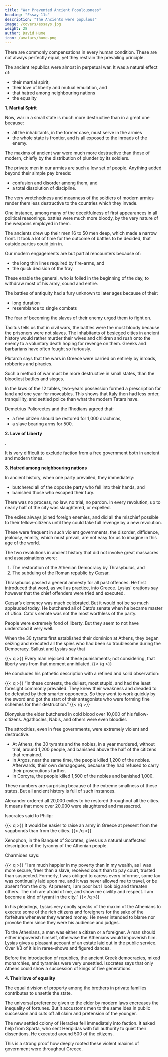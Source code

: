 ```yaml
---
title: "War Prevented Ancient Populousness"
heading: "Essay 11c"
description: "The Ancients were populous"
image: /covers/essays.jpg
weight: 28
author: David Hume
icon: /avatars/hume.png
---
```



There are commonly compensations in every human condition. These are not always perfectly equal, yet they restrain the prevailing principle. 

<!-- To compare them and estimate their influence, is indeed difficult, even where they take place in the same age, and in neighbouring countries: But where several ages have intervened, and only scattered lights are afforded us by ancient authors; what can we do but amuse ourselves by talking pro and con, on an interesting subject, and thereby correcting all hasty and violent determinations?,  -->

The ancient republics were almost in perpetual war. It was a natural effect of:
- their martial spirit, 
- their love of liberty and mutual emulation, and 
- that hatred among neighbouring nations 
- the equality


**1. Martial Spirit**

Now, war in a small state is much more destructive than in a great one because:
- all the inhabitants, in the former case, must serve in the armies
- the whole state is frontier, and is all exposed to the inroads of the enemy.

The maxims of ancient war were much more destructive than those of modern, chiefly by the distribution of plunder by its soldiers. 

The private men in our armies are such a low set of people. Anything added beyond their simple pay breeds:
- confusion and disorder among them, and
- a total dissolution of discipline. 

The very wretchedness and meanness of the soldiers of modern armies render them less destructive to the countries which they invade. 

One instance, among many of the deceitfulness of first appearances in all political reasonings. battles were much more bloody, by the very nature of the weapons employed in them. 

The ancients drew up their men 16 to 50 men deep, which made a narrow front. It took a lot of time for the outcome of battles to be decided, that outside parties could join in. 

<!-- and it was not difficult to find a field, in which both armies might be marshalled, and might engage with each other. 

Even where any body of the troops was kept off by hedges, hillocks, woods, or hollow ways, the battle was not so soon decided between the contending parties, but that 

the others had time to overcome the difficulties which opposed them, and take part in the engagement.  -->

<!-- And as the whole army was thus engaged, and each man closely buckled to his antagonist, the battles were commonly very bloody, and great slaughter was made on both sides, especially on the vanquished.  -->

Our modern engagements are but partial rencounters because of:
- the long thin lines required by fire-arms, and
- the quick decision of the fray

These enable the general, who is foiled in the beginning of the day, to withdraw most of his army, sound and entire.

The battles of antiquity had a fury unknown to later ages because of their:
- long duration
- resemblance to single combats

The fear of becoming the slaves of their enemy urged them to fight on. 

Tacitus tells us that in civil wars, the battles were the most bloody because the prisoners were not slaves. The inhabitants of besieged cities in ancient history would rather murder their wives and children and rush onto the enemy to a voluntary death hoping for revenge on them. Greeks and barbarians have often fought so furiously. 

<!-- The same determined spirit and cruelty must, in other instances less remarkable, have been destructive to human society, in those petty commonwealths, which lived in close neighbourhood, and were engaged in perpetual wars and contentions. -->

<!-- <br>

### Small-scale wars -->

Plutarch says that the wars in Greece were carried on entirely by inroads, robberies and piracies. 

Such a method of war must be more destructive in small states, than the bloodiest battles and sieges.

In the laws of the 12 tables, two-years possession formed a prescription for land and one year for moveables. This shows that Italy then had less order, tranquillity, and settled police than what the modern Tatars have. 

Demetrius Poliorcetes and the Rhodians agreed that:
- a free citizen should be restored for 1,000 drachmas,
- a slave bearing arms for 500.



**2. Love of Liberty**

<!--
2. The ancient manners were less favourable than the modern both in war and peace, except in their love of civil liberty  , which is, I own, of considerable importance -->. 

It is very difficult to exclude faction from a free government both in ancient and modern times.

<!-- but such inveterate rage between the factions, and such bloody maxims, are found, in modern times amongst religious parties alone. --> 


**3. Hatred among neighbouring nations**

In ancient history, when one party prevailed, they immediately:
- butchered all of the opposite party who fell into their hands, and
- banished those who escaped their fury. 

There was no process, no law, no trial, no pardon. In every revolution, up to nearly half of the city was slaughtered, or expelled.

The exiles always joined foreign enemies, and did all the mischief possible to their fellow-citizens until they could take full revenge by a new revolution. 

These were frequent in such violent governments, the disorder, diffidence, jealousy, enmity, which must prevail, are not easy for us to imagine in this age of the world.


The two revolutions in ancient history that did not involve great massacres and assassinations were:
1. The restoration of the Athenian Democracy by Thrasybulus, and
2. The subduing of the Roman republic by Cæsar. 

Thrasybulus passed a general amnesty for all past offences. He first introduced that word, as well as practice, into Greece. Lysias' orations say however that the chief offenders were tried and executed.

Cæsar’s clemency was much celebrated. But it would not be so much applauded today. He butchered all of Cato’s senate when he became master of Utica. Cato's senate was not the most worthless of the party.

<!-- All those who had borne arms against Cato, were attainted; and, by Hirtius’s law, declared incapable of all public offices. -->

People were extremely fond of liberty. But they seem to not have understood it very well. 

When the 30 tyrants first established their dominion at Athens, they began seizing and executed all the spies who had been so troublesome during the Democracy. Sallust and Lysias say that 

{{< q >}}
Every man rejoiced at these punishments; not considering, that liberty was from that moment annihilated.
{{< /q >}}

<!-- utmost energy of the nervous style of Thucydides, and the copiousness and expression of the Greek language, seem to sink under that historian, when he attempts to describe the disorders, which arose from faction throughout all the Grecian commonwealths.  -->

<!-- You would imagine, that he still labours with a thought greater than he can find words to communicate.  -->

He concludes his pathetic description with a refined and solid observation: 

{{< q >}}
“In these contests, the dullest, most stupid, and had the least foresight commonly prevailed. They knew their weakness and dreaded to be defeated by their smarter opponents. So they went to work quickly by the sword and got the start of their antagonists who were forming fine schemes for their destruction.”
{{< /q >}}

Dionysius the elder butchered in cold blood over 10,000 of his fellow-citizens. Agathocles, Nabis, and others were even bloodier. 

The attrocities, even in free governments, were extremely violent and destructive. 
- At Athens, the 30 tyrants and the nobles, in a year murdered, without trial, around 1,200 people, and banished above the half of the citizens that remained. 
- In Argos, near the same time, the people killed 1,200 of the nobles. Afterwards, their own demagogues, because they had refused to carry their prosecutions farther. 
- In Corcyra, the people killed 1,500 of the nobles and banished 1,000. 

These numbers are surprising because of the extreme smallness of these states. But all ancient history is full of such instances.

Alexander ordered all 20,000 exiles to be restored throughout all the cities. It means that more over 20,000 were slaughtered and massacred. 

<!-- What an astonishing multitude in so narrow a country as ancient Greece! And what domestic confusion, jealousy, partiality, revenge, heartburnings, must tear those cities, where factions were wrought up to such a degree of fury and despair. -->

Isocrates said to Philip:

{{< q >}}
It would be easier to raise an army in Greece at present from the vagabonds than from the cities.
{{< /q >}}

<!-- when affairs came not to such extremities (which they failed not to do almost in every city twice or thrice every century) property was rendered very precarious by the maxims of ancient government.  -->

Xenophon, in the Banquet of Socrates, gives us a natural unaffected description of the tyranny of the Athenian people. 

Charmides says:

{{< q >}}
“I am much happier in my poverty than in my wealth, as I was more secure, freer than a slave, received court than to pay court, trusted than suspected. Formerly, I was obliged to caress every informer, some tax was continually laid upon me. and it was never allowed me to travel, or be absent from the city. At present, I am poor but I look big and threaten others. The rich are afraid of me, and show me civility and respect. I am become a kind of tyrant in the city.”
{{< /q >}}

In his pleadings, Lysias very coolly speaks of the maxim of the Athenians to execute some of the rich citizens and foreigners for the sake of the forfeiture whenever they wanted money. He never intended to blame nor provoke them since they were his audience and judges.

To the Athenians, a man was either a citizen or a foreigner. A man should either impoverish himself, otherwise the Athenians would impoverish him<!-- , and perhaps kill him into the bargain -->. Lysias gives a pleasant account of an estate laid out in the public service. Over 1/3 of it is in raree-shows and figured dances. 

<!-- We need not insist on the Greek tyrannies, which were altogether horrible.  -->
<!-- Even the , by which most of the ancient states of Greece were governed,  -->

Before the introduction of republics, the ancient Greek democracies, mixed monarchies, and tyrannies were very unsettled. Isocrates says that only Athens could show a succession of kings of five generations.


<!-- many other obvious reasons for the instability of ancient monarchies,  -->


**4. Their love of equality**

The equal division of property among the brothers in private families contributes to unsettle the state. 

The universal preference given to the elder by modern laws encreases the inequality of fortunes. But it accustoms men to the same idea in public succession and cuts off all claim and pretension of the younger.

The new settled colony of Heraclea fell immediately into faction. It asked help from Sparta, who sent Heripidas with full authority to quiet their dissentions. He executed around 500 of the citizens.

<!-- This man, not provoked by any opposition, not inflamed by party rage, knew no better expedient than immediately putting to death .  -->

This is a strong proof how deeply rooted these violent maxims of government were throughout Greece. 

